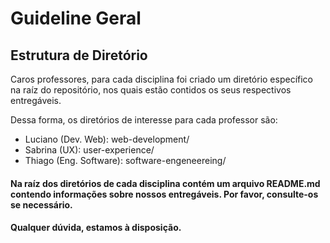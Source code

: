 # Guideline Geral

## Estrutura de Diretório

Caros professores, para cada disciplina foi criado um diretório específico na raíz do repositório, nos quais estão contidos os seus respectivos entregáveis.

Dessa forma, os diretórios de interesse para cada professor são:

- Luciano (Dev. Web): web-development/
- Sabrina (UX): user-experience/
- Thiago (Eng. Software): software-engeneereing/

#### Na raíz dos diretórios de cada disciplina contém um arquivo README.md contendo informações sobre nossos entregáveis. Por favor, consulte-os se necessário.

#### Qualquer dúvida, estamos à disposição.